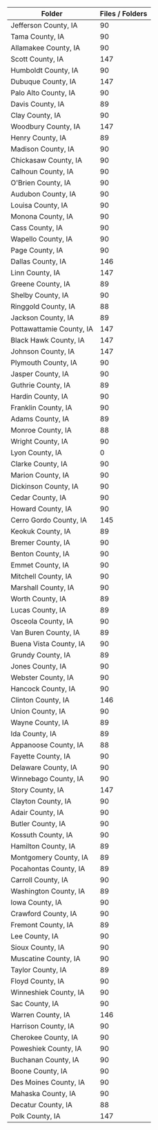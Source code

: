 | Folder                   |   Files / Folders |
|--------------------------|-------------------|
| Jefferson County, IA     |                90 |
| Tama County, IA          |                90 |
| Allamakee County, IA     |                90 |
| Scott County, IA         |               147 |
| Humboldt County, IA      |                90 |
| Dubuque County, IA       |               147 |
| Palo Alto County, IA     |                90 |
| Davis County, IA         |                89 |
| Clay County, IA          |                90 |
| Woodbury County, IA      |               147 |
| Henry County, IA         |                89 |
| Madison County, IA       |                90 |
| Chickasaw County, IA     |                90 |
| Calhoun County, IA       |                90 |
| O'Brien County, IA       |                90 |
| Audubon County, IA       |                90 |
| Louisa County, IA        |                90 |
| Monona County, IA        |                90 |
| Cass County, IA          |                90 |
| Wapello County, IA       |                90 |
| Page County, IA          |                90 |
| Dallas County, IA        |               146 |
| Linn County, IA          |               147 |
| Greene County, IA        |                89 |
| Shelby County, IA        |                90 |
| Ringgold County, IA      |                88 |
| Jackson County, IA       |                89 |
| Pottawattamie County, IA |               147 |
| Black Hawk County, IA    |               147 |
| Johnson County, IA       |               147 |
| Plymouth County, IA      |                90 |
| Jasper County, IA        |                90 |
| Guthrie County, IA       |                89 |
| Hardin County, IA        |                90 |
| Franklin County, IA      |                90 |
| Adams County, IA         |                89 |
| Monroe County, IA        |                88 |
| Wright County, IA        |                90 |
| Lyon County, IA          |                 0 |
| Clarke County, IA        |                90 |
| Marion County, IA        |                90 |
| Dickinson County, IA     |                90 |
| Cedar County, IA         |                90 |
| Howard County, IA        |                90 |
| Cerro Gordo County, IA   |               145 |
| Keokuk County, IA        |                89 |
| Bremer County, IA        |                90 |
| Benton County, IA        |                90 |
| Emmet County, IA         |                90 |
| Mitchell County, IA      |                90 |
| Marshall County, IA      |                90 |
| Worth County, IA         |                89 |
| Lucas County, IA         |                89 |
| Osceola County, IA       |                90 |
| Van Buren County, IA     |                89 |
| Buena Vista County, IA   |                90 |
| Grundy County, IA        |                89 |
| Jones County, IA         |                90 |
| Webster County, IA       |                90 |
| Hancock County, IA       |                90 |
| Clinton County, IA       |               146 |
| Union County, IA         |                90 |
| Wayne County, IA         |                89 |
| Ida County, IA           |                89 |
| Appanoose County, IA     |                88 |
| Fayette County, IA       |                90 |
| Delaware County, IA      |                90 |
| Winnebago County, IA     |                90 |
| Story County, IA         |               147 |
| Clayton County, IA       |                90 |
| Adair County, IA         |                90 |
| Butler County, IA        |                90 |
| Kossuth County, IA       |                90 |
| Hamilton County, IA      |                89 |
| Montgomery County, IA    |                89 |
| Pocahontas County, IA    |                89 |
| Carroll County, IA       |                90 |
| Washington County, IA    |                89 |
| Iowa County, IA          |                90 |
| Crawford County, IA      |                90 |
| Fremont County, IA       |                89 |
| Lee County, IA           |                90 |
| Sioux County, IA         |                90 |
| Muscatine County, IA     |                90 |
| Taylor County, IA        |                89 |
| Floyd County, IA         |                90 |
| Winneshiek County, IA    |                90 |
| Sac County, IA           |                90 |
| Warren County, IA        |               146 |
| Harrison County, IA      |                90 |
| Cherokee County, IA      |                90 |
| Poweshiek County, IA     |                90 |
| Buchanan County, IA      |                90 |
| Boone County, IA         |                90 |
| Des Moines County, IA    |                90 |
| Mahaska County, IA       |                90 |
| Decatur County, IA       |                88 |
| Polk County, IA          |               147 |